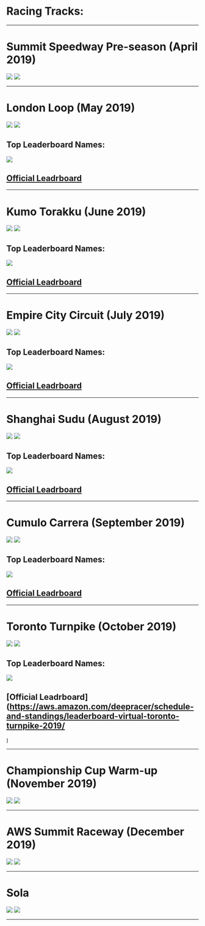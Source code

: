 # Racing Tracks:  
   
---

# Summit Speedway Pre-season (April 2019)

![](imgs/logo-01.PNG)
![](imgs/race-01.svg)

---

# London Loop (May 2019)

![](imgs/logo-02.PNG)
![](imgs/race-02.svg)
## Top Leaderboard Names:
![](imgs/names-02.PNG)  
## [Official Leadrboard](https://aws.amazon.com/deepracer/schedule-and-standings/leaderboard-virtual-london-loop-2019/)
   
---

# Kumo Torakku (June 2019)

![](imgs/logo-03.PNG)
![](imgs/race-03.svg)
## Top Leaderboard Names:
![](imgs/names-03.PNG)  
## [Official Leadrboard](https://aws.amazon.com/deepracer/schedule-and-standings/leaderboard-virtual-kumo-torakku-2019/)
   
---

# Empire City Circuit (July 2019)

![](imgs/logo-04.PNG)
![](imgs/race-04.svg)
## Top Leaderboard Names:
![](imgs/names-04.PNG)  
## [Official Leadrboard](https://aws.amazon.com/deepracer/schedule-and-standings/leaderboard-virtual-empire-city-circuit-2019/)
   
---

# Shanghai Sudu (August 2019)

![](imgs/logo-05.PNG)
![](imgs/race-05.svg)
## Top Leaderboard Names:
![](imgs/names-05.PNG)  
## [Official Leadrboard](https://aws.amazon.com/deepracer/schedule-and-standings/leaderboard-virtual-shanghai-sudo-circuit-2019/)
   
---

# Cumulo Carrera (September 2019)

![](imgs/logo-06.PNG)
![](imgs/race-06.svg)
## Top Leaderboard Names:
![](imgs/names-06.PNG)  
## [Official Leadrboard](https://aws.amazon.com/deepracer/schedule-and-standings/leaderboard-virtual-cumulo-carrera-2019/)
   
---

# Toronto Turnpike (October 2019)

![](imgs/logo-07.PNG)
![](imgs/race-07.svg)
## Top Leaderboard Names:
![](imgs/names-07.PNG)  
## [Official Leadrboard](https://aws.amazon.com/deepracer/schedule-and-standings/leaderboard-virtual-toronto-turnpike-2019/
)
   
---

# Championship Cup Warm-up (November 2019)

![](imgs/logo-08.PNG)
![](imgs/race-08.svg)
   
---

# AWS Summit Raceway (December 2019)

![](imgs/logo-09.PNG)
![](imgs/race-09.svg)

---

# Sola

![](imgs/logo-10.PNG)
![](imgs/race-10.svg)

---
